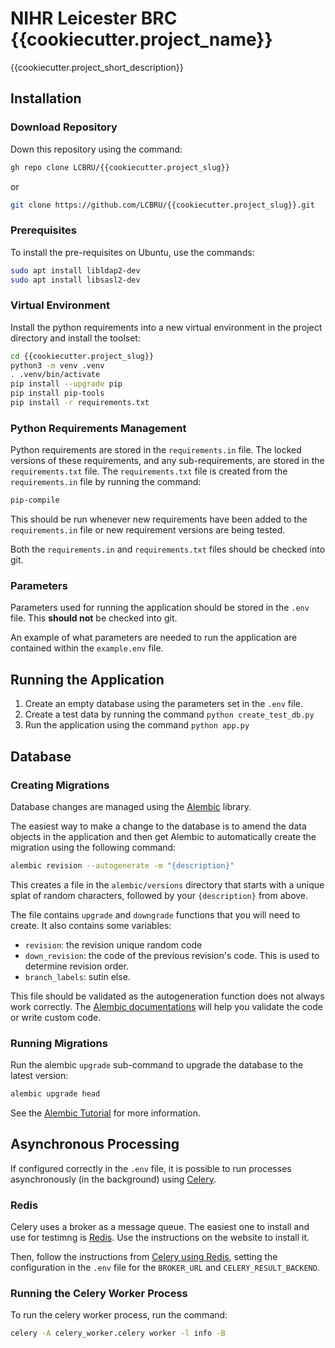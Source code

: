 # NIHR Leicester BRC {{cookiecutter.project_name}}

{{cookiecutter.project_short_description}}

## Installation
### Download Repository
Down this repository using the command:
```bash
gh repo clone LCBRU/{{cookiecutter.project_slug}}
```
or
```bash
git clone https://github.com/LCBRU/{{cookiecutter.project_slug}}.git
```
### Prerequisites
To install the pre-requisites on Ubuntu, use the commands:
```bash
sudo apt install libldap2-dev
sudo apt install libsasl2-dev
```
### Virtual Environment
Install the python requirements into a new virtual environment in the project directory and install the toolset:
```bash
cd {{cookiecutter.project_slug}}
python3 -m venv .venv
. .venv/bin/activate
pip install --upgrade pip
pip install pip-tools
pip install -r requirements.txt
```
### Python Requirements Management
Python requirements are stored in the `requirements.in` file.  The locked versions of these requirements, and any sub-requirements, are stored in the `requirements.txt` file.  The `requirements.txt` file is created from the `requirements.in` file by running the command:
```bash
pip-compile
```
This should be run whenever new requirements have been added to the `requirements.in` file or new requirement versions are being tested.

Both the `requirements.in` and `requirements.txt` files should be checked into git.
### Parameters
Parameters used for running the application should be stored in the `.env` file.  This **should not** be checked into git.

An example of what parameters are needed to run the application are contained within the `example.env` file.
## Running the Application
1. Create an empty database using the parameters set in the `.env` file.
2. Create a test data by running the command `python create_test_db.py`
3. Run the application using the command `python app.py`
## Database
### Creating Migrations
Database changes are managed using the [Alembic](https://alembic.sqlalchemy.org/en/latest/) library.

The easiest way to make a change to the database is to amend the data objects in the application
and then get Alembic to automatically create the migration using the following command:
```bash
alembic revision --autogenerate -m "{description}"
```
This creates a file in the `alembic/versions` directory that starts with a unique splat of random characters, followed by your `{description}` from above.

The file contains `upgrade` and `downgrade` functions that you will need to create. It also contains some variables:
- `revision`: the revision unique random code
- `down_revision`: the code of the previous revision's code. This is used to determine revision order.
- `branch_labels`: sutin else.

This file should be validated as the autogeneration function does not always work correctly.  The [Alembic documentations](https://alembic.sqlalchemy.org/en/latest/) will help you validate the code or write custom code.
### Running Migrations
Run the alembic `upgrade` sub-command to upgrade the database to the latest version:
```bash
alembic upgrade head
```
See the [Alembic Tutorial](https://alembic.sqlalchemy.org/en/latest/tutorial.html) for more information.
## Asynchronous Processing
If configured correctly in the `.env` file, it is possible to run processes asynchronously (in the background) using [Celery](https://docs.celeryq.dev/en/stable/getting-started/introduction.html).
### Redis
Celery uses a broker as a message queue.  The easiest one to install and use for testimng is [Redis](https://redis.io/).  Use the instructions on the website to install it.

Then, follow the instructions from [Celery using Redis](https://docs.celeryq.dev/en/stable/getting-started/backends-and-brokers/redis.html), setting the configuration in the `.env` file for the `BROKER_URL` and `CELERY_RESULT_BACKEND`.
### Running the Celery Worker Process
To run the celery worker process, run the command:
```bash
celery -A celery_worker.celery worker -l info -B
```
